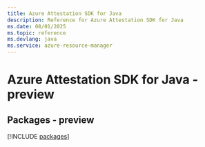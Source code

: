```yaml
---
title: Azure Attestation SDK for Java
description: Reference for Azure Attestation SDK for Java
ms.date: 08/01/2025
ms.topic: reference
ms.devlang: java
ms.service: azure-resource-manager
---
```

# Azure Attestation SDK for Java - preview
## Packages - preview
[!INCLUDE [packages](attestation-index.md)]